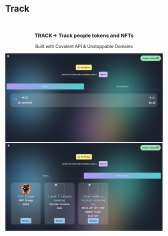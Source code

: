 # Track
<div id="top"></div>
<!--
*** Thanks for checking out the Best-README-Template. If you have a suggestion
*** that would make this better, please fork the repo and create a pull request
*** or simply open an issue with the tag "enhancement".
*** Don't forget to give the project a star!
*** Thanks again! Now go create something AMAZING! :D
-->



<!-- PROJECT SHIELDS -->
<!--
*** I'm using markdown "reference style" links for readability.
*** Reference links are enclosed in brackets [ ] instead of parentheses ( ).
*** See the bottom of this document for the declaration of the reference variables
*** for contributors-url, forks-url, etc. This is an optional, concise syntax you may use.
*** https://www.markdownguide.org/basic-syntax/#reference-style-links
-->
<!-- PROJECT LOGO -->
<br />
<div align="center">

  <h3 align="center">TRACK→ Track people tokens and NFTs </h3>

  <p align="center">
    Built with Covalent API & Unstoppable Domains
    <br />

  </p>
  <img src="https://github.com/jocxyen/Track/blob/main/showcase.png" /><br/>
  <img src="https://github.com/jocxyen/Track/blob/main/showcase2.png" />
</div>



